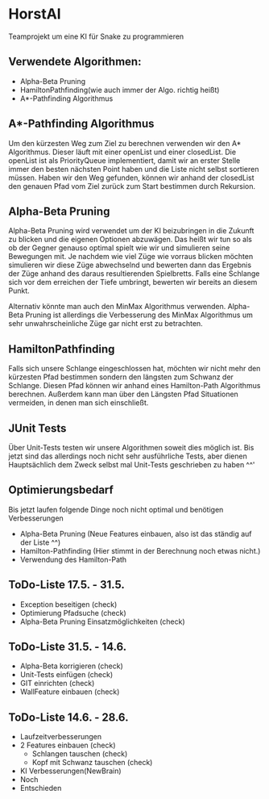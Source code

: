 # HorstAI
Teamprojekt um eine KI für Snake zu programmieren

## Verwendete Algorithmen:
* Alpha-Beta Pruning
* HamiltonPathfinding(wie auch immer der Algo. richtig heißt)
* A*-Pathfinding Algorithmus

## A*-Pathfinding Algorithmus
Um den kürzesten Weg zum Ziel zu berechnen verwenden wir den A* Algorithmus. 
Dieser läuft mit einer openList und einer closedList. Die openList ist als PriorityQueue 
implementiert, damit wir an erster Stelle immer den besten nächsten Point haben und die 
Liste nicht selbst sortieren müssen. Haben wir den Weg gefunden, können wir anhand der 
closedList den genauen Pfad vom Ziel zurück zum Start bestimmen durch Rekursion.

## Alpha-Beta Pruning
Alpha-Beta Pruning wird verwendet um der KI beizubringen in die Zukunft zu blicken und die
eigenen Optionen abzuwägen. Das heißt wir tun so als ob der Gegner genauso optimal spielt wie
wir und simulieren seine Bewegungen mit. Je nachdem wie viel Züge wie vorraus blicken möchten
simulieren wir diese Züge abwechselnd und bewerten dann das Ergebnis der Züge anhand des daraus
resultierenden Spielbretts. Falls eine Schlange sich vor dem erreichen der Tiefe umbringt,
bewerten wir bereits an diesem Punkt.

Alternativ könnte man auch den MinMax Algorithmus verwenden. Alpha-Beta Pruning ist allerdings die
Verbesserung des MinMax Algorithmus um sehr unwahrscheinliche Züge gar nicht erst zu betrachten.

## HamiltonPathfinding
Falls sich unsere Schlange eingeschlossen hat, möchten wir nicht mehr den kürzesten Pfad bestimmen
sondern den längsten zum Schwanz der Schlange. Diesen Pfad können wir anhand eines Hamilton-Path Algorithmus
berechnen. Außerdem kann man über den Längsten Pfad Situationen vermeiden, in denen man sich einschließt.

## JUnit Tests
Über Unit-Tests testen wir unsere Algorithmen soweit dies möglich ist. Bis jetzt sind das allerdings
noch nicht sehr ausführliche Tests, aber dienen Hauptsächlich dem Zweck selbst mal Unit-Tests geschrieben
zu haben ^^'

## Optimierungsbedarf
Bis jetzt laufen folgende Dinge noch nicht optimal und benötigen Verbesserungen
* Alpha-Beta Pruning (Neue Features einbauen, also ist das ständig auf der Liste ^^)
* Hamilton-Pathfinding (Hier stimmt in der Berechnung noch etwas nicht.)
* Verwendung des Hamilton-Path

## ToDo-Liste 17.5. - 31.5.
* Exception beseitigen (check)
* Optimierung Pfadsuche (check)
* Alpha-Beta Pruning Einsatzmöglichkeiten (check)

## ToDo-Liste 31.5. - 14.6.
* Alpha-Beta korrigieren (check)
* Unit-Tests einfügen (check)
* GIT einrichten (check)
* WallFeature einbauen (check)

## ToDo-Liste 14.6. - 28.6.
* Laufzeitverbesserungen
* 2 Features einbauen (check)
    * Schlangen tauschen (check)
    * Kopf mit Schwanz tauschen (check)
* KI Verbesserungen(NewBrain)
* Noch
* Entschieden
